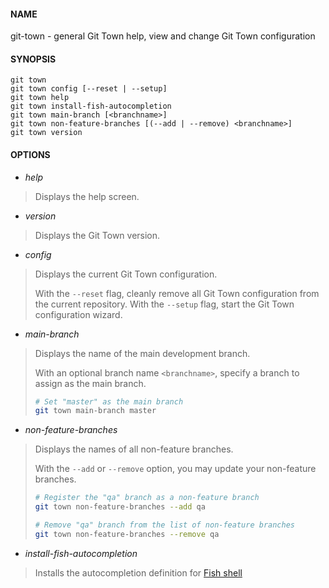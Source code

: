 #### NAME

git-town - general Git Town help, view and change Git Town configuration


#### SYNOPSIS

```
git town
git town config [--reset | --setup]
git town help
git town install-fish-autocompletion
git town main-branch [<branchname>]
git town non-feature-branches [(--add | --remove) <branchname>]
git town version
```


#### OPTIONS

* *help*
> Displays the help screen.

* *version*
> Displays the Git Town version.

* *config*
> Displays the current Git Town configuration.
>
> With the `--reset` flag, cleanly remove all Git Town configuration from the current repository.
> With the `--setup` flag, start the Git Town configuration wizard.

* *main-branch*
> Displays the name of the main development branch.
>
> With an optional branch name `<branchname>`, specify a branch to assign as the main branch.
> ```bash
> # Set "master" as the main branch
> git town main-branch master
> ```

* *non-feature-branches*
> Displays the names of all non-feature branches.
>
> With the `--add` or `--remove` option, you may update your non-feature branches.
> ```bash
> # Register the "qa" branch as a non-feature branch
> git town non-feature-branches --add qa
>
> # Remove "qa" branch from the list of non-feature branches
> git town non-feature-branches --remove qa
> ```

* *install-fish-autocompletion*
> Installs the autocompletion definition for [Fish shell](http://fishshell.com)
